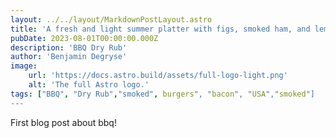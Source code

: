```yaml
---
layout: ../../layout/MarkdownPostLayout.astro
title: 'A fresh and light summer platter with figs, smoked ham, and lemon sauce.'
pubDate: 2023-08-01T00:00:00.000Z
description: 'BBQ Dry Rub'
author: 'Benjamin Degryse'
image:
    url: 'https://docs.astro.build/assets/full-logo-light.png'
    alt: 'The full Astro logo.'
tags: ["BBQ", "Dry Rub","smoked", burgers", "bacon", "USA","smoked"]
---
```


First blog post about bbq!
